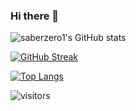 ### Hi there 👋

![saberzero1's GitHub stats](https://github-readme-stats.vercel.app/api?username=saberzero1&show_icons=true&theme=gruvbox&count_private=true&include_all_commits=true)

[![GitHub Streak](https://github-readme-streak-stats.herokuapp.com/?user=saberzero1&theme=gruvbox)](https://git.io/streak-stats)

[![Top Langs](https://github-readme-stats.vercel.app/api/top-langs/?username=saberzero1&theme=gruvbox&layout=compact)](https://github.com/anuraghazra/github-readme-stats)

![visitors](https://visitor-badge.glitch.me/badge?page_id=saberzero1.saberzero1)

<!--
**saberzero1/saberzero1** is a ✨ _special_ ✨ repository because its `README.md` (this file) appears on your GitHub profile.

Here are some ideas to get you started:

- 🔭 I’m currently working on ...
- 🌱 I’m currently learning ...
- 👯 I’m looking to collaborate on ...
- 🤔 I’m looking for help with ...
- 💬 Ask me about ...
- 📫 How to reach me: ...
- 😄 Pronouns: ...
- ⚡ Fun fact: ...
-->
